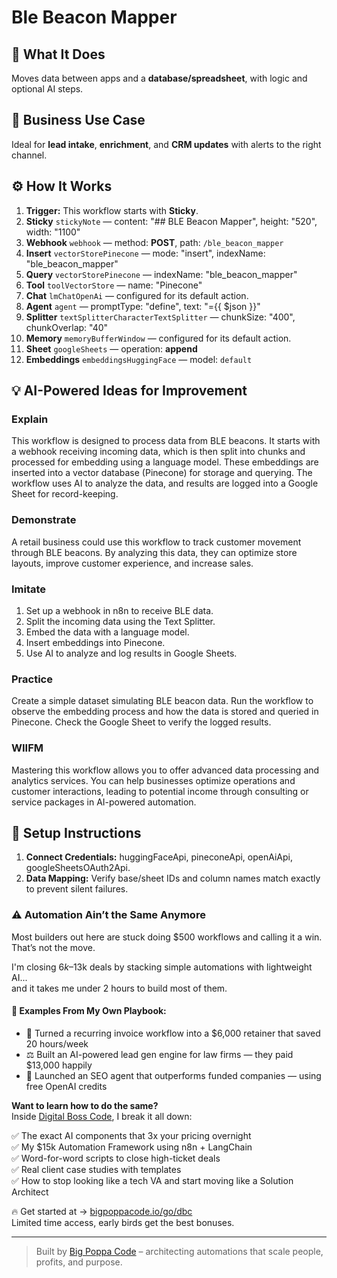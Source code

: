 # Ble Beacon Mapper
  ## 🚀 What It Does
  Moves data between apps and a **database/spreadsheet**, with logic and optional AI steps.
  
  ## 💼 Business Use Case
  Ideal for **lead intake**, **enrichment**, and **CRM updates** with alerts to the right channel.
  
  ## ⚙️ How It Works
  1. **Trigger:** This workflow starts with **Sticky**.
  2. **Sticky** `stickyNote` — content: "## BLE Beacon Mapper", height: "520", width: "1100"
3. **Webhook** `webhook` — method: **POST**, path: `/ble_beacon_mapper`
4. **Insert** `vectorStorePinecone` — mode: "insert", indexName: "ble_beacon_mapper"
5. **Query** `vectorStorePinecone` — indexName: "ble_beacon_mapper"
6. **Tool** `toolVectorStore` — name: "Pinecone"
7. **Chat** `lmChatOpenAi` — configured for its default action.
8. **Agent** `agent` — promptType: "define", text: "={{ $json }}"
9. **Splitter** `textSplitterCharacterTextSplitter` — chunkSize: "400", chunkOverlap: "40"
10. **Memory** `memoryBufferWindow` — configured for its default action.
11. **Sheet** `googleSheets` — operation: **append**
12. **Embeddings** `embeddingsHuggingFace` — model: `default`
  
  ## 💡 AI-Powered Ideas for Improvement
  ### Explain
This workflow is designed to process data from BLE beacons. It starts with a webhook receiving incoming data, which is then split into chunks and processed for embedding using a language model. These embeddings are inserted into a vector database (Pinecone) for storage and querying. The workflow uses AI to analyze the data, and results are logged into a Google Sheet for record-keeping.

### Demonstrate
A retail business could use this workflow to track customer movement through BLE beacons. By analyzing this data, they can optimize store layouts, improve customer experience, and increase sales.

### Imitate
1. Set up a webhook in n8n to receive BLE data.
2. Split the incoming data using the Text Splitter.
3. Embed the data with a language model.
4. Insert embeddings into Pinecone.
5. Use AI to analyze and log results in Google Sheets.

### Practice
Create a simple dataset simulating BLE beacon data. Run the workflow to observe the embedding process and how the data is stored and queried in Pinecone. Check the Google Sheet to verify the logged results.

### WIIFM
Mastering this workflow allows you to offer advanced data processing and analytics services. You can help businesses optimize operations and customer interactions, leading to potential income through consulting or service packages in AI-powered automation.
  
  ## 🔧 Setup Instructions
  1. **Connect Credentials:** huggingFaceApi, pineconeApi, openAiApi, googleSheetsOAuth2Api.
2. **Data Mapping:** Verify base/sheet IDs and column names match exactly to prevent silent failures.
  
### ⚠️ Automation Ain’t the Same Anymore

Most builders out here are stuck doing $500 workflows and calling it a win.  
That’s not the move.  

I'm closing $6k–$13k deals by stacking simple automations with lightweight AI...  
and it takes me under 2 hours to build most of them.

#### 🧠 Examples From My Own Playbook:
- 🔁 Turned a recurring invoice workflow into a $6,000 retainer that saved 20 hours/week  
- ⚖️ Built an AI-powered lead gen engine for law firms — they paid $13,000 happily  
- 🚀 Launched an SEO agent that outperforms funded companies — using free OpenAI credits  

**Want to learn how to do the same?**  
Inside [Digital Boss Code](https://bigpoppacode.io/go/dbc), I break it all down:

✅ The exact AI components that 3x your pricing overnight  
✅ My $15k Automation Framework using n8n + LangChain  
✅ Word-for-word scripts to close high-ticket deals  
✅ Real client case studies with templates  
✅ How to stop looking like a tech VA and start moving like a Solution Architect  

🔥 Get started at → [bigpoppacode.io/go/dbc](https://bigpoppacode.io/go/dbc)  
Limited time access, early birds get the best bonuses.

---
> Built by [Big Poppa Code](https://bigpoppacode.io) – architecting automations that scale people, profits, and purpose.
  